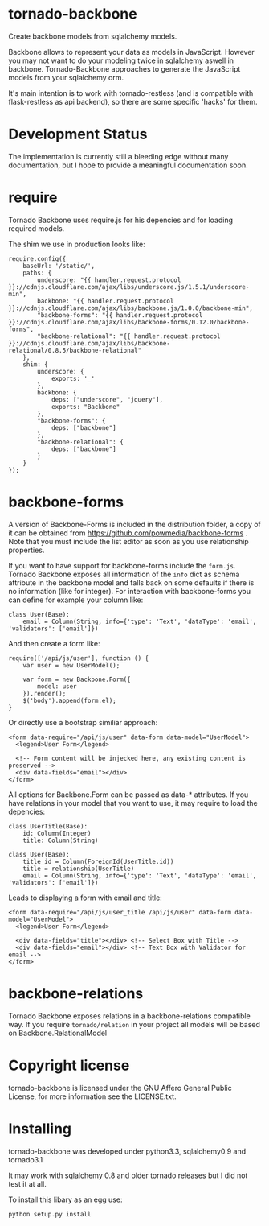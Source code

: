 tornado-backbone
================

Create backbone models from sqlalchemy models.

Backbone allows to represent your data as models in JavaScript.
However you may not want to do your modeling twice in sqlalchemy aswell in backbone.
Tornado-Backbone approaches to generate the JavaScript models from your sqlalchemy orm.

It's main intention is to work with tornado-restless (and is compatible with flask-restless as api backend),
so there are some specific 'hacks' for them.

Development Status
==================

The implementation is currently still a bleeding edge without many documentation,
but I hope to provide a meaningful documentation soon.

require
=======

Tornado Backbone uses require.js for his depencies and for loading required models.

The shim we use in production looks like:

    require.config({
        baseUrl: '/static/',
        paths: {
            underscore: "{{ handler.request.protocol }}://cdnjs.cloudflare.com/ajax/libs/underscore.js/1.5.1/underscore-min",
            backbone: "{{ handler.request.protocol }}://cdnjs.cloudflare.com/ajax/libs/backbone.js/1.0.0/backbone-min",
            "backbone-forms": "{{ handler.request.protocol }}://cdnjs.cloudflare.com/ajax/libs/backbone-forms/0.12.0/backbone-forms",
            "backbone-relational": "{{ handler.request.protocol }}://cdnjs.cloudflare.com/ajax/libs/backbone-relational/0.8.5/backbone-relational"
        },
        shim: {
            underscore: {
                exports: '_'
            },
            backbone: {
                deps: ["underscore", "jquery"],
                exports: "Backbone"
            },
            "backbone-forms": {
                deps: ["backbone"]
            },
            "backbone-relational": {
                deps: ["backbone"]
            }
        }
    });


backbone-forms
==============

A version of Backbone-Forms is included in the distribution folder, a copy of it can be
obtained from https://github.com/powmedia/backbone-forms . Note that you must include the list
editor as soon as you use relationship properties.

If you want to have support for backbone-forms include the `form.js`.
Tornado Backbone exposes all information of the `info` dict as schema attribute in the backbone model
 and falls back on some defaults if there is no information (like for integer).
For interaction with backbone-forms you can define for example your column like:

    class User(Base):
        email = Column(String, info={'type': 'Text', 'dataType': 'email', 'validators': ['email']})

And then create a form like:

    require(['/api/js/user'], function () {
        var user = new UserModel();

        var form = new Backbone.Form({
            model: user
        }).render();
        $('body').append(form.el);
    }

Or directly use a bootstrap similiar approach:

    <form data-require="/api/js/user" data-form data-model="UserModel">
      <legend>User Form</legend>

      <!-- Form content will be injecked here, any existing content is preserved -->
      <div data-fields="email"></div>
    </form>

All options for Backbone.Form can be passed as data-\* attributes.
If you have relations in your model that you want to use, it may require to load the depencies:

    class UserTitle(Base):
        id: Column(Integer)
        title: Column(String)

    class User(Base):
        title_id = Column(ForeignId(UserTitle.id))
        title = relationship(UserTitle)
        email = Column(String, info={'type': 'Text', 'dataType': 'email', 'validators': ['email']})

Leads to displaying a form with email and title:

    <form data-require="/api/js/user_title /api/js/user" data-form data-model="UserModel">
      <legend>User Form</legend>

      <div data-fields="title"></div> <!-- Select Box with Title -->
      <div data-fields="email"></div> <!-- Text Box with Validator for email -->
    </form>

backbone-relations
==================

Tornado Backbone exposes relations in a backbone-relations compatible way.
If you require `tornado/relation` in your project all models will be based on Backbone.RelationalModel

Copyright license
=================

tornado-backbone is licensed under the GNU Affero General Public License, for more information see the LICENSE.txt.

Installing
==========

tornado-backbone was developed under python3.3, sqlalchemy0.9 and tornado3.1

It may work with sqlalchemy 0.8 and older tornado releases but I did not test it at all.

To install this libary as an egg use:

    python setup.py install


